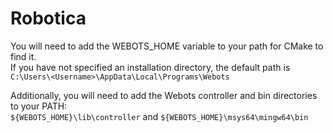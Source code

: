 # Robotica

You will need to add the WEBOTS_HOME variable to your path for CMake to find
it.  
If you have not specified an installation directory, the default path is  
`C:\Users\<Username>\AppData\Local\Programs\Webots`

Additionally, you will need to add the Webots controller and bin directories to
your PATH:  
`${WEBOTS_HOME}\lib\controller` and `${WEBOTS_HOME}\msys64\mingw64\bin`
